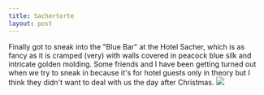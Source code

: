 ```yaml
---
title: Sachertorte
layout: post
---
```


Finally got to sneak into the "Blue Bar" at the Hotel Sacher, which is as fancy as it is cramped (very) with walls covered in peacock blue silk and intricate golden molding. Some friends and I have been getting turned out when we try to sneak in because it's for hotel guests only in theory but I think they didn't want to deal with us the day after Christmas.
![]({{site.baseurl}}/assets/images/sacher.jpg)

